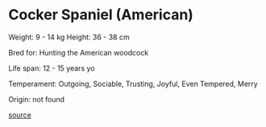# Cocker Spaniel (American)

Weight: 9 - 14 kg
Height: 36 - 38 cm

Bred for: Hunting the American woodcock

Life span: 12 - 15 years yo

Temperament: Outgoing, Sociable, Trusting, Joyful, Even Tempered, Merry

Origin: not found

[source](https://api.thedogapi.com/v1/breeds/87)
